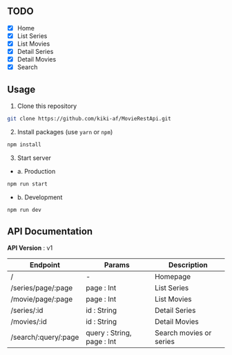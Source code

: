 
## TODO

- [x] Home
- [x] List Series
- [x] List Movies
- [x] Detail Series
- [x] Detail Movies
- [x] Search

## Usage

1. Clone this repository

```bash
git clone https://github.com/kiki-af/MovieRestApi.git
```

2. Install packages (use `yarn` or `npm`)

```bash
npm install
```

3. Start server

- a. Production

```bash
npm run start
```

- b. Development

```bash
npm run dev
```

## API Documentation

**API Version** : v1

| Endpoint             | Params                     | Description                    |
| -------------------- | -------------------------- | ------------------------------ |
| /                    | -                          | Homepage                       |
| /series/page/:page   | page : Int                 | List Series                    |
| /movie/page/:page    | page : Int                 | List Movies                    |
| /series/:id          | id : String                | Detail Series                  |
| /movies/:id          | id : String                | Detail Movies                  |
| /search/:query/:page | query : String, page : Int | Search movies or series        |

